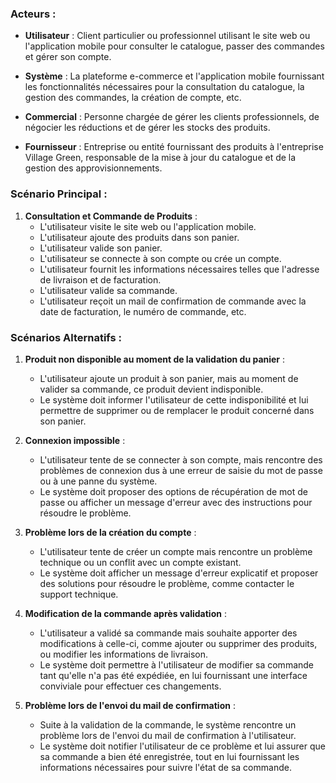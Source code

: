 ### Acteurs :

- **Utilisateur** : Client particulier ou professionnel utilisant le site web ou l'application mobile pour consulter le catalogue, passer des commandes et gérer son compte.

- **Système** : La plateforme e-commerce et l'application mobile fournissant les fonctionnalités nécessaires pour la consultation du catalogue, la gestion des commandes, la création de compte, etc.

- **Commercial** : Personne chargée de gérer les clients professionnels, de négocier les réductions et de gérer les stocks des produits.

- **Fournisseur** : Entreprise ou entité fournissant des produits à l'entreprise Village Green, responsable de la mise à jour du catalogue et de la gestion des approvisionnements.

### Scénario Principal :

1. **Consultation et Commande de Produits** :
   - L'utilisateur visite le site web ou l'application mobile.
   - L'utilisateur ajoute des produits dans son panier.
   - L'utilisateur valide son panier.
   - L'utilisateur se connecte à son compte ou crée un compte.
   - L'utilisateur fournit les informations nécessaires telles que l'adresse de livraison et de facturation.
   - L'utilisateur valide sa commande.
   - L'utilisateur reçoit un mail de confirmation de commande avec la date de facturation, le numéro de commande, etc.

### Scénarios Alternatifs :

1. **Produit non disponible au moment de la validation du panier** :
   - L'utilisateur ajoute un produit à son panier, mais au moment de valider sa commande, ce produit devient indisponible.
   - Le système doit informer l'utilisateur de cette indisponibilité et lui permettre de supprimer ou de remplacer le produit concerné dans son panier.

2. **Connexion impossible** :
   - L'utilisateur tente de se connecter à son compte, mais rencontre des problèmes de connexion dus à une erreur de saisie du mot de passe ou à une panne du système.
   - Le système doit proposer des options de récupération de mot de passe ou afficher un message d'erreur avec des instructions pour résoudre le problème.

3. **Problème lors de la création du compte** :
   - L'utilisateur tente de créer un compte mais rencontre un problème technique ou un conflit avec un compte existant.
   - Le système doit afficher un message d'erreur explicatif et proposer des solutions pour résoudre le problème, comme contacter le support technique.

4. **Modification de la commande après validation** :
   - L'utilisateur a validé sa commande mais souhaite apporter des modifications à celle-ci, comme ajouter ou supprimer des produits, ou modifier les informations de livraison.
   - Le système doit permettre à l'utilisateur de modifier sa commande tant qu'elle n'a pas été expédiée, en lui fournissant une interface conviviale pour effectuer ces changements.

5. **Problème lors de l'envoi du mail de confirmation** :
   - Suite à la validation de la commande, le système rencontre un problème lors de l'envoi du mail de confirmation à l'utilisateur.
   - Le système doit notifier l'utilisateur de ce problème et lui assurer que sa commande a bien été enregistrée, tout en lui fournissant les informations nécessaires pour suivre l'état de sa commande.

